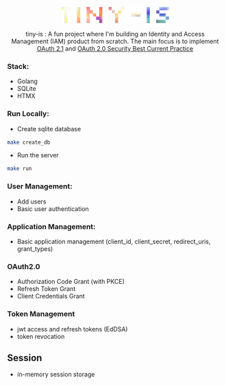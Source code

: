 <div align="center">

<picture>
  <source media="(prefers-color-scheme: light)" srcset="/docs/logo.png">
  <img alt="tiny corp logo" src="/docs/logo.png" width="50%" height="50%">
</picture>

tiny-is : A fun project where I'm building an Identity and Access Management (IAM) product from scratch.
The main focus is to implement [OAuth 2.1](https://datatracker.ietf.org/doc/html/draft-ietf-oauth-v2-1-10) and [OAuth 2.0 Security Best Current Practice](https://datatracker.ietf.org/doc/html/draft-ietf-oauth-security-topics)

</div>

### Stack:
- Golang
- SQLite
- HTMX

### Run Locally:

- Create sqlite database
```bash
make create_db
```
- Run the server
```bash
make run
```

### User Management:
- Add users
- Basic user authentication

### Application Management:
- Basic application management (client_id, client_secret, redirect_uris, grant_types)

### OAuth2.0
- Authorization Code Grant (with PKCE)
- Refresh Token Grant
- Client Credentials Grant

### Token Management
- jwt access and refresh tokens (EdDSA)
- token revocation

## Session
- in-memory session storage


